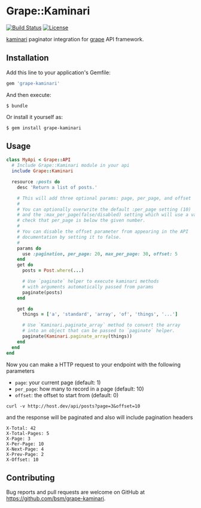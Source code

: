 # Grape::Kaminari

[![Build Status](https://travis-ci.org/bsm/grape-kaminari.png?branch=master)](https://travis-ci.org/bsm/grape-kaminari)
[![License](https://img.shields.io/badge/License-MIT-blue.svg)](https://opensource.org/licenses/MIT)

[kaminari](https://github.com/kaminari/kaminari) paginator integration for [grape](https://github.com/intridea/grape) API framework.

## Installation

Add this line to your application's Gemfile:

```ruby
gem 'grape-kaminari'
```

And then execute:

```
$ bundle
```

Or install it yourself as:

```
$ gem install grape-kaminari
```

## Usage

```ruby
class MyApi < Grape::API
  # Include Grape::Kaminari module in your api
  include Grape::Kaminari

  resource :posts do
    desc 'Return a list of posts.'

    # This will add three optional params: page, per_page, and offset
    #
    # You can optionally overwrite the default :per_page setting (10)
    # and the :max_per_page(false/disabled) setting which will use a validator to
    # check that per_page is below the given number.
    #
    # You can disable the offset parameter from appearing in the API
    # documentation by setting it to false.
    #
    params do
      use :pagination, per_page: 20, max_per_page: 30, offset: 5
    end
    get do
      posts = Post.where(...)

      # Use `paginate` helper to execute kaminari methods
      # with arguments automatically passed from params
      paginate(posts)
    end

    get do
      things = ['a', 'standard', 'array', 'of', 'things', '...']

      # Use `Kaminari.paginate_array` method to convert the array
      # into an object that can be passed to `paginate` helper.
      paginate(Kaminari.paginate_array(things))
    end
  end
end
```

Now you can make a HTTP request to your endpoint with the following parameters

- `page`: your current page (default: 1)
- `per_page`: how many to record in a page (default: 10)
- `offset`: the offset to start from (default: 0)

```
curl -v http://host.dev/api/posts?page=3&offset=10
```

and the response will be paginated and also will include pagination headers

```
X-Total: 42
X-Total-Pages: 5
X-Page: 3
X-Per-Page: 10
X-Next-Page: 4
X-Prev-Page: 2
X-Offset: 10
```

## Contributing

Bug reports and pull requests are welcome on GitHub at https://github.com/bsm/grape-kaminari.
